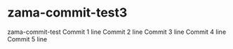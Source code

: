 # zama-commit-test3
zama-commit-test
Commit 1 line
Commit 2 line
Commit 3 line
Commit 4 line
Commit 5 line
